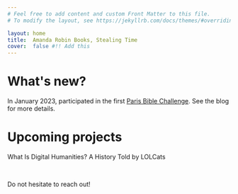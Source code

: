 ```yaml
---
# Feel free to add content and custom Front Matter to this file.
# To modify the layout, see https://jekyllrb.com/docs/themes/#overriding-theme-defaults

layout: home
title:  Amanda Robin Books, Stealing Time
cover:  false #!! Add this
---
```


<base target="_blank">


# What's new?

In January 2023, participated in the first [Paris Bible Challenge](https://parisbible.github.io/challenge/). See the blog for more details. 


# Upcoming projects 

What Is Digital Humanities? A History Told by LOLCats

<br>

Do not hesitate to reach out!
